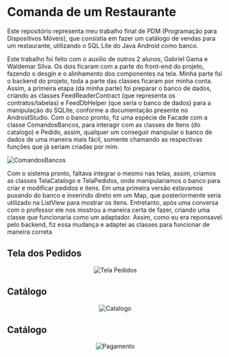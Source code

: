 # Comanda de um Restaurante

Este repositório representa meu trabalho final de PDM (Programação para Dispositivos Móveis), que consistia em fazer um catálogo de vendas para um restaurante, utilizando o SQL Lite do Java Android como banco.

Este trabalho foi feito com o auxilio de outros 2 alunos, Gabriel Gama e Waldemar Silva. Os dois ficaram com a parte do front-end do projeto, fazendo o desgin e o alinhamento dos componentes na tela. Minha parte foi o backend do projeto, toda a parte das classes ficaram por minha conta. Assim, a primeira etapa (da minha parte) foi preparar o banco de dados, criando as classes FeedReaderContract (que representa os contratos/tabelas) e FeedDbHelper (que seria o banco de dados) para a manipulação do SQLite, conforme a documentação presente no AndroidStudio. Com o banco pronto, fiz uma espécie de Facade com a classe ComandosBancos, para interagir com as classes de Itens (do catalogo) e Pedido, assim, qualquer um conseguir manipular o banco de dados de uma maneira mais fácil, somente chamando as respectivas funções que já seriam criadas por mim.

![ComandosBancos](https://user-images.githubusercontent.com/71076681/250202429-586657e7-4d84-457d-95b1-11c050e57b6a.png)

Com o sistema pronto, faltava integrar o mesmo nas telas, assim, criamos as classes TelaCatalogo e TelaPedidos, onde manipulariamos o banco para criar e modificar pedidos e itens. Em uma primeira versão estavamos puxando do banco e inserindo direto em um Map, que posteriormente seria utilizado na ListView para mostrar os itens. Entretanto, após uma conversa com o professor ele nos mostrou a maneira certa de fazer, criando uma classe que funcionaria como um adaptador. Assim, como eu era reponsavel pelo backend, fiz essa mudança e adaptei as classes para funcionar de maneira correta

## Tela dos Pedidos

<div align="center">
  <img src = "https://user-images.githubusercontent.com/71076681/250202800-fcfdef3f-2800-46fb-be16-276d7f86882d.png" alt = "Tela Pedidos"/>
</div>

## Catálogo

<div align="center">
  <img src = "https://user-images.githubusercontent.com/71076681/250202548-a0707d0f-a29f-43bd-a367-91b435901fe0.png" alt = "Catalogo"/>
</div>

## Catálogo

<div align="center">
    <img src = "https://user-images.githubusercontent.com/71076681/250202935-36cf3fb4-042d-4270-a211-634b48d4aa29.png" alt = "Pagamento"/>
</div>
